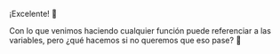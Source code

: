 ¡Excelente! :clap:

Con lo que venimos haciendo cualquier función puede referenciar a las variables, pero ¿qué hacemos si no queremos que eso pase? :thinking: